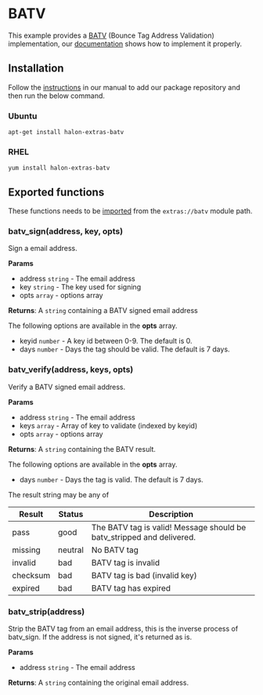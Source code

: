 # BATV

This example provides a [BATV](http://mipassoc.org/batv/draft-levine-smtp-batv-01.txt) (Bounce Tag Address Validation) implementation, our [documentation](https://support.halon.io/hc/en-us/articles/360002129740) shows how to implement it properly.

## Installation

Follow the [instructions](https://docs.halon.io/manual/comp_install.html#installation) in our manual to add our package repository and then run the below command.

### Ubuntu

```
apt-get install halon-extras-batv
```

### RHEL

```
yum install halon-extras-batv
```

## Exported functions

These functions needs to be [imported](https://docs.halon.io/hsl/structures.html#import) from the `extras://batv` module path.

### batv_sign(address, key, opts)

Sign a email address.

**Params**

- address `string` - The email address
- key `string` - The key used for signing
- opts `array` - options array

**Returns**: A `string` containing a BATV signed email address

The following options are available in the **opts** array.

- keyid `number` - A key id between 0-9. The default is 0.
- days `number` - Days the tag should be valid. The default is 7 days.

### batv_verify(address, keys, opts)

Verify a BATV signed email address.

**Params**

- address `string` - The email address
- keys `array` - Array of key to validate (indexed by keyid)
- opts `array` - options array

**Returns**: A `string` containing the BATV result.

The following options are available in the **opts** array.

- days `number` - Days the tag is valid. The default is 7 days.

The result string may be any of

| Result   | Status  | Description                                                           |
|----------|---------|-----------------------------------------------------------------------|
| pass     | good    | The BATV tag is valid! Message should be batv_stripped and delivered. |
| missing  | neutral | No BATV tag                                                           |
| invalid  | bad     | BATV tag is invalid                                                   |
| checksum | bad     | BATV tag is bad (invalid key)                                         |
| expired  | bad     | BATV tag has expired                                                  |

### batv_strip(address)

Strip the BATV tag from an email address, this is the inverse process of batv_sign. If the address is not signed, it's returned as is.

**Params**

- address `string` - The email address

**Returns**: A `string` containing the original email address.
